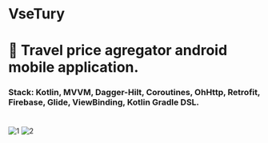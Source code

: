 # VseTury
# 🧭 Travel price agregator android mobile application.
### Stack: Kotlin, MVVM, Dagger-Hilt, Coroutines, OhHttp, Retrofit, Firebase, Glide, ViewBinding, Kotlin Gradle DSL.
# 

![1](https://firebasestorage.googleapis.com/v0/b/vsetury-6b655.appspot.com/o/screenshots%2FscreenshotsVseTury1.jpg?alt=media&token=393bad69-a143-4539-a4f4-1e7a6dd4b7d7)
![2](https://firebasestorage.googleapis.com/v0/b/vsetury-6b655.appspot.com/o/screenshots%2FscreenshotsVseTury2.jpg?alt=media&token=b5ef8f7b-1e40-4379-9c82-86995b7b2752)

